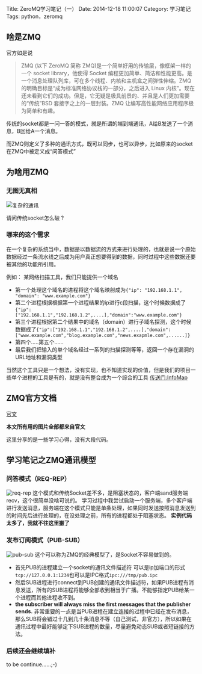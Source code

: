 Title: ZeroMQ学习笔记（一）
Date: 2014-12-18 11:00:07
Category: 学习笔记
Tags: python，zeromq

## 啥是ZMQ
官方如是说
> ZMQ (以下 ZeroMQ 简称 ZMQ)是一个简单好用的传输层，像框架一样的一个 socket library，他使得 Socket 编程更加简单、简洁和性能更高。是一个消息处理队列库，可在多个线程、内核和主机盒之间弹性伸缩。ZMQ 的明确目标是“成为标准网络协议栈的一部分，之后进入 Linux 内核”。现在还未看到它们的成功。但是，它无疑是极具前景的、并且是人们更加需要的“传统”BSD 套接字之上的一层封装。ZMQ 让编写高性能网络应用程序极为简单和有趣。

传统的socket都是一问一答的模式，就是所谓的端到端通讯，A给B发送了一个消息，B回给A一个消息。

而ZMQ则定义了多种的通讯方式，既可以同步，也可以异步，比如原来的socket在ZMQ中被定义成“问答模式”

## 为啥用ZMQ

### 无图无真相

![复杂的通讯](https://github.com/imatix/zguide/raw/master/images/fig8.png)

请问传统socket怎么破 ?

### 哪来的这个需求

在一个复杂的系统当中，数据是以数据流的方式来进行处理的，也就是说一个原始数据经过一条流水线之后成为用户真正想要得到的数据，同时过程中这些数据还要被其他的功能所引用。

例如：
某网络扫描工具，我们只能提供一个域名

- 第一个处理这个域名的进程将这个域名映射成为```{"ip": "192.168.1.1", "domain": "www.example.com"}```
- 第二个进程根据根据第一个进程结果的ip进行c段扫描，这个时候数据成了```{"ip":["192.168.1.1","192.168.1.2",....],"domain":"www.example.com"}```
- 第三个进程根据第二个结果中的域名（domain）进行子域名探测，这个时候数据成了```{"ip":["192.168.1.1","192.168.1.2",....],"domain":["www.example.com","blog.example.com","news.exapmle.com",......]}```
- 第四个.....第五个......
- 最后我们把输入的单个域名经过一系列的扫描探测等等，返回一个存在漏洞的URL地址和漏洞类型

当然这个工具只是一个想法，没有实现，也不知道实现的价值，但是我们的项目一些单个进程的工具是有的，就是没有整合成为一个综合的工具
[传送门:InfoMap](https://github.com/kttzd/informap)

## ZMQ官方文档

[官文](http://zguide.zeromq.org/py:all)

**本文所有用的图片全部都来自官文**

这里分享的是一些学习心得，没有大段代码。

## 学习笔记之ZMQ通讯模型

### 问答模式（REQ-REP）
![req-rep](https://github.com/imatix/zguide/raw/master/images/fig2.png)
这个模式和传统Socket差不多，是阻塞状态的，客户端sand服务端recv，这个很简单没啥可说的。
学习过程中我尝试启动一个服务端，多个客户端进行发送消息，服务端在这个模式只能是单条处理，如果同时发送按照消息发送到的时间先后进行处理的，在没处理之前，所有的进程都处于阻塞状态。
**实例代码太多了，我就不往这里搬了**

### 发布订阅模式（PUB-SUB）

![pub-sub](https://github.com/imatix/zguide/raw/master/images/fig4.png)
这个可以称为ZMQ的经典模型了，是Socket不容易做到的。

- 首先PUB的进程建立一个socket的通讯文件描述符 可以是ip加端口的形式```tcp://127.0.0.1:1234```也可以是IPC格式```ipc:///tmp/pub.ipc```
- 然后SUB进程进行connect到PUB创建的通讯文件描述符，如果PUB进程有消息发送，所有的SUB进程将能够全部收到相当于广播。不能够指定PUB给某一个进程而其他进程收不到。
- **the subscriber will always miss the first messages that the publisher sends.** 非常重要的一点是当PUB进程在建立连接的过程中已经在发布消息，那么SUB将会错过十几到几十条消息不等（自己测试，非官方），所以如果在通讯过程中最好能够定下SUB进程的数量，尽量避免动态SUB或者短链接的方法。

### 后续还会继续填补

to be continue......;-)

